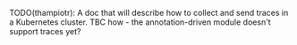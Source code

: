 TODO(thampiotr): A doc that will describe how to collect and send traces in a Kubernetes cluster.
TBC how - the annotation-driven module doesn't support traces yet?